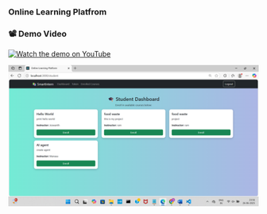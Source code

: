 ### Online Learning Platfrom


### 📽️ Demo Video 

[![Watch the demo on YouTube](https://img.youtube.com/vi/POyCF6VH3uo/hqdefault.jpg)](https://www.youtube.com/watch?v=POyCF6VH3uo)


![image alt](https://github.com/YalamatijeswanthKumarraju/SmartInternz/blob/ab9ccd40ce816a262034f1f33ffed897e9e0dcef/SmartInternz5.png)
